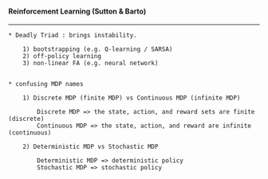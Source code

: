 #### Reinforcement Learning (Sutton & Barto)

---

    * Deadly Triad : brings instability.
    
        1) bootstrapping (e.g. Q-learning / SARSA)
        2) off-policy learning 
        3) non-linear FA (e.g. neural network)


    * confusing MDP names
    
        1) Discrete MDP (finite MDP) vs Continuous MDP (infinite MDP)
            
            Discrete MDP => the state, action, and reward sets are finite (discrete)
            Continuous MDP => the state, action, and reward are infinite (continuous)
        
        2) Deterministic MDP vs Stochastic MDP
            
            Deterministic MDP => deterministic policy
            Stochastic MDP => stochastic policy 
